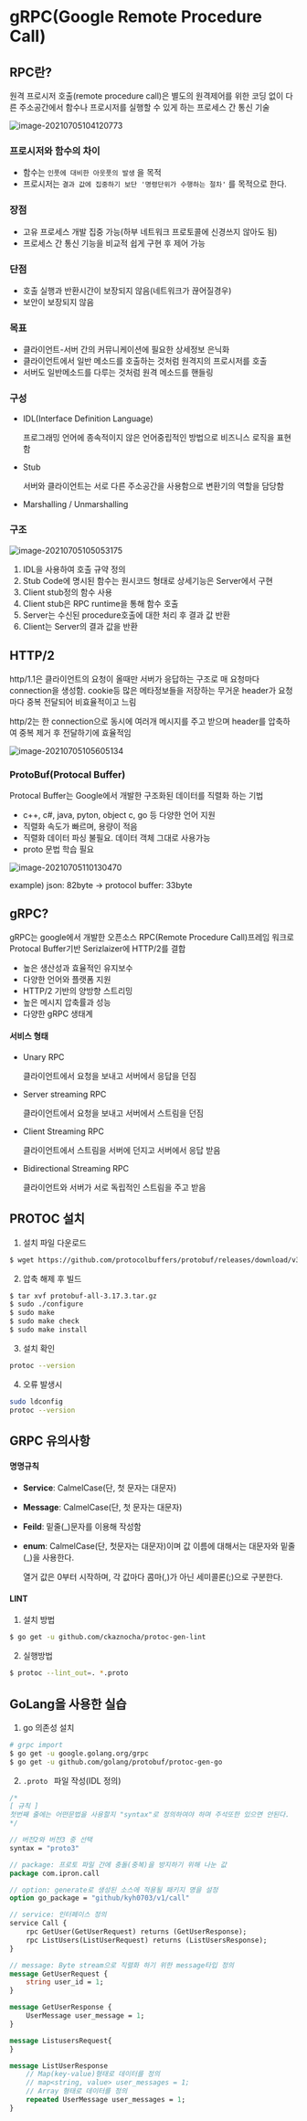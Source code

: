 # gRPC(Google Remote Procedure Call)

## RPC란?

원격 프로시저 호출(remote procedure call)은 별도의 원격제어를 위한 코딩 없이 다른 주소공간에서 함수나 프로시저를 실행할 수 있게 하는 프로세스 간 통신 기술

![image-20210705104120773](image/image-20210705104120773.png)

### 프로시저와 함수의 차이

* 함수는 ``인풋에 대비한 아웃풋의 발생`` 을 목적
* 프로시저는 ``결과 값에 집중하기 보단 '명령단위가 수행하는 절차'`` 를 목적으로 한다.

### 장점

* 고유 프로세스 개발 집중 가능(하부 네트워크 프로토콜에 신경쓰지 않아도 됨)
* 프로세스 간 통신 기능을 비교적 쉽게 구현 후 제어 가능

### 단점

* 호출 실행과 반환시간이 보장되지 않음(네트워크가 끊어질경우)
* 보안이 보장되지 않음

### 목표

* 클라이언트-서버 간의 커뮤니케이션에 필요한 상세정보 은닉화
* 클라이언트에서 일반 메소드를 호출하는 것처럼 원격지의 프로시저를 호출
* 서버도 일반메소드를 다루는 것처럼 원격 메소드를 핸들링

### 구성

* IDL(Interface Definition Language)

    프로그래밍 언어에 종속적이지 않은 언어중립적인 방법으로 비즈니스 로직을 표현함

* Stub

    서버와 클라이언트는 서로 다른 주소공간을 사용함으로 변환기의 역할을 담당함

* Marshalling / Unmarshalling

### 구조

![image-20210705105053175](image/image-20210705105053175.png)

1. IDL을 사용하여 호출 규약 정의
2. Stub Code에 명시된 함수는 원시코드 형태로 상세기능은 Server에서 구현
3. Client stub정의 함수 사용
4. Client stub은 RPC runtime을 통해 함수 호출
5. Server는 수신된 procedure호출에 대한 처리 후 결과 값 반환
6. Client는 Server의 결과 값을 반환

## HTTP/2

http/1.1은 클라이언트의 요청이 올때만 서버가 응답하는 구조로 매 요청마다 connection을 생성함. cookie등 많은 메타정보들을 저장하는 무거운 header가 요청마다 중복 전달되어 비효율적이고 느림

http/2는 한 connection으로 동시에 여러개 메시지를 주고 받으며 header를 압축하여 중복 제거 후 전달하기에 효율적임

![image-20210705105605134](image/image-20210705105605134.png)

### ProtoBuf(Protocal Buffer)

Protocal Buffer는 Google에서 개발한 구조화된 데이터를 직렬화 하는 기법

* c++, c#, java, pyton, object c, go 등 다양한 언어 지원
* 직렬화 속도가 빠르며, 용량이 적음
* 직렬화 데이터 파싱 불필요. 데이터 객체 그대로 사용가능
* proto 문법 학습 필요

![image-20210705110130470](image/image-20210705110130470.png)

example) json: 82byte -> protocol buffer: 33byte

## gRPC?

gRPC는 google에서 개발한 오픈소스 RPC(Remote Procedure Call)프레임 워크로 Protocal  Buffer기반 Serizlaizer에 HTTP/2를 결합

* 높은 생산성과 효율적인 유지보수
* 다양한 언어와 플랫폼 지원
* HTTP/2 기반의 양방향 스트리밍
* 높은 메시지 압축률과 성능
* 다양한 gRPC 생태계

#### 서비스 형태

* Unary RPC

    클라이언트에서 요청을 보내고 서버에서 응답을 던짐

* Server streaming RPC

    클라이언트에서 요청을 보내고 서버에서 스트림을 던짐

* Client Streaming RPC

    클라이언트에서 스트림을 서버에 던지고 서버에서 응답 받음

* Bidirectional Streaming RPC

    클라이언트와 서버가 서로 독립적인 스트림을 주고 받음

## PROTOC 설치

1. 설치 파일 다운로드

```bash
$ wget https://github.com/protocolbuffers/protobuf/releases/download/v3.17.3/protobuf-all-3.17.3.tar.gz
```

2. 압축 해제 후 빌드

```bash
$ tar xvf protobuf-all-3.17.3.tar.gz
$ sudo ./configure
$ sudo make
$ sudo make check
$ sudo make install
```

3. 설치 확인

```bash
protoc --version
```

4. 오류 발생시

```bash
sudo ldconfig
protoc --version
```

## GRPC 유의사항

#### 명명규칙

* **Service**: CalmelCase(단, 첫 문자는 대문자)

* **Message**: CalmelCase(단, 첫 문자는 대문자)

* **Feild**: 밑줄(_)문자를 이용해 작성함

* **enum**: CalmelCase(단, 첫문자는 대문자)이며 값 이름에 대해서는 대문자와 밑줄(_)을 사용한다.

    열거 값은 0부터 시작하며, 각 값마다 콤마(,)가 아닌 세미콜론(;)으로 구분한다.

#### LINT

1. 설치 방법

```bash
$ go get -u github.com/ckaznocha/protoc-gen-lint
```

2. 실행방법

```bash
$ protoc --lint_out=. *.proto
```



## GoLang을 사용한 실습

1. go 의존성 설치

```bash
# grpc import
$ go get -u google.golang.org/grpc
$ go get -u github.com/golang/protobuf/protoc-gen-go
```

2. ``.proto `` 파일 작성(IDL 정의)

```protobuf
/*
[ 규칙 ]
첫번째 줄에는 어떤문법을 사용할지 "syntax"로 정의하여야 하며 주석또한 있으면 안된다.
*/

// 버전2와 버전3 중 선택
syntax = "proto3"

// package: 프로토 파일 간에 충돌(중복)을 방지하기 위해 나눈 값
package com.ipron.call

// option: generate로 생성된 소스에 적용될 패키지 명을 설정
option go_package = "github/kyh0703/v1/call"

// service: 인터페이스 정의
service Call {
    rpc GetUser(GetUserRequest) returns (GetUserResponse);
    rpc ListUsers(ListUserRequest) returns (ListUsersResponse);
}

// message: Byte stream으로 직렬화 하기 위한 message타입 정의
message GetUserRequest {
	string user_id = 1;
}

message GetUserResponse {
	UserMessage user_message = 1;
}

message ListusersRequest{
}

message ListUserResponse 
	// Map(key-value)형태로 데이터를 정의
	// map<string, value> user_messages = 1;
	// Array 형태로 데이터를 정의
	repeated UserMessage user_messages = 1;
}
```

